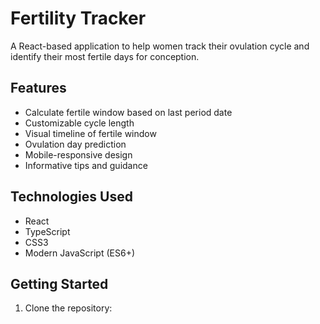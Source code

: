 # Fertility Tracker

A React-based application to help women track their ovulation cycle and identify their most fertile days for conception.

## Features

- Calculate fertile window based on last period date
- Customizable cycle length
- Visual timeline of fertile window
- Ovulation day prediction
- Mobile-responsive design
- Informative tips and guidance

## Technologies Used

- React
- TypeScript
- CSS3
- Modern JavaScript (ES6+)

## Getting Started

1. Clone the repository: